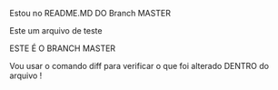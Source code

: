 Estou no README.MD DO Branch MASTER 

Este um arquivo de teste

ESTE É O BRANCH MASTER

Vou usar o comando diff para verificar o que foi alterado DENTRO do arquivo !
